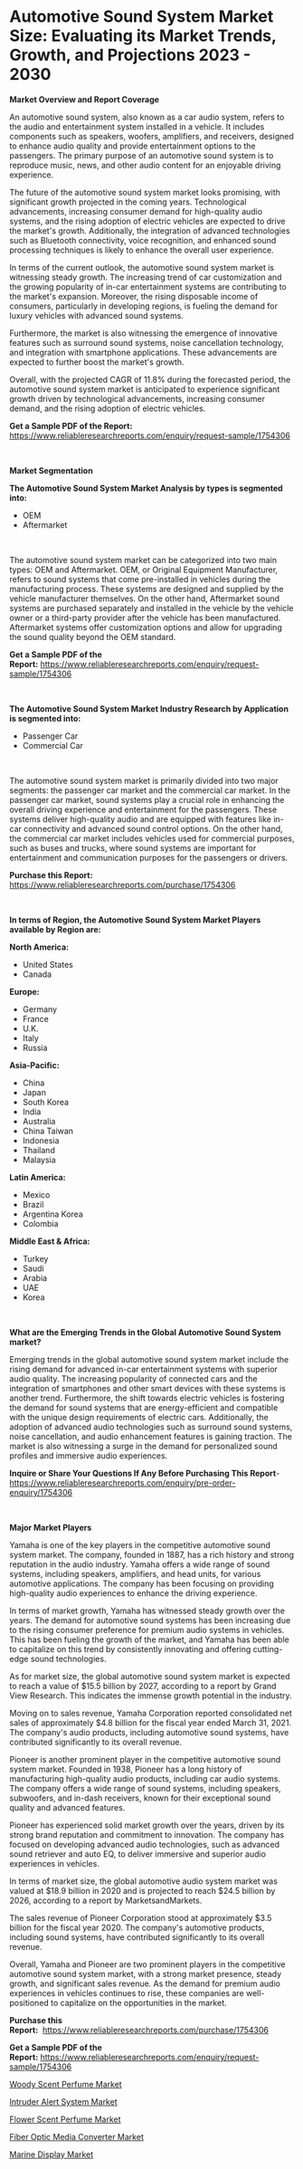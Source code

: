 <p><h1>Automotive Sound System Market Size: Evaluating its Market Trends, Growth, and Projections 2023 - 2030</h1></p><p><strong>Market Overview and Report Coverage</strong></p>
<p><p>An automotive sound system, also known as a car audio system, refers to the audio and entertainment system installed in a vehicle. It includes components such as speakers, woofers, amplifiers, and receivers, designed to enhance audio quality and provide entertainment options to the passengers. The primary purpose of an automotive sound system is to reproduce music, news, and other audio content for an enjoyable driving experience.</p><p>The future of the automotive sound system market looks promising, with significant growth projected in the coming years. Technological advancements, increasing consumer demand for high-quality audio systems, and the rising adoption of electric vehicles are expected to drive the market's growth. Additionally, the integration of advanced technologies such as Bluetooth connectivity, voice recognition, and enhanced sound processing techniques is likely to enhance the overall user experience.</p><p>In terms of the current outlook, the automotive sound system market is witnessing steady growth. The increasing trend of car customization and the growing popularity of in-car entertainment systems are contributing to the market's expansion. Moreover, the rising disposable income of consumers, particularly in developing regions, is fueling the demand for luxury vehicles with advanced sound systems.</p><p>Furthermore, the market is also witnessing the emergence of innovative features such as surround sound systems, noise cancellation technology, and integration with smartphone applications. These advancements are expected to further boost the market's growth.</p><p>Overall, with the projected CAGR of 11.8% during the forecasted period, the automotive sound system market is anticipated to experience significant growth driven by technological advancements, increasing consumer demand, and the rising adoption of electric vehicles.</p></p>
<p><strong>Get a Sample PDF of the Report:</strong> <a href="https://www.reliableresearchreports.com/enquiry/request-sample/1754306">https://www.reliableresearchreports.com/enquiry/request-sample/1754306</a></p>
<p>&nbsp;</p>
<p><strong>Market Segmentation</strong></p>
<p><strong>The Automotive Sound System Market Analysis by types is segmented into:</strong></p>
<p><ul><li>OEM</li><li>Aftermarket</li></ul></p>
<p>&nbsp;</p>
<p><p>The automotive sound system market can be categorized into two main types: OEM and Aftermarket. OEM, or Original Equipment Manufacturer, refers to sound systems that come pre-installed in vehicles during the manufacturing process. These systems are designed and supplied by the vehicle manufacturer themselves. On the other hand, Aftermarket sound systems are purchased separately and installed in the vehicle by the vehicle owner or a third-party provider after the vehicle has been manufactured. Aftermarket systems offer customization options and allow for upgrading the sound quality beyond the OEM standard.</p></p>
<p><strong>Get a Sample PDF of the Report:</strong>&nbsp;<a href="https://www.reliableresearchreports.com/enquiry/request-sample/1754306">https://www.reliableresearchreports.com/enquiry/request-sample/1754306</a></p>
<p>&nbsp;</p>
<p><strong>The Automotive Sound System Market Industry Research by Application is segmented into:</strong></p>
<p><ul><li>Passenger Car</li><li>Commercial Car</li></ul></p>
<p>&nbsp;</p>
<p><p>The automotive sound system market is primarily divided into two major segments: the passenger car market and the commercial car market. In the passenger car market, sound systems play a crucial role in enhancing the overall driving experience and entertainment for the passengers. These systems deliver high-quality audio and are equipped with features like in-car connectivity and advanced sound control options. On the other hand, the commercial car market includes vehicles used for commercial purposes, such as buses and trucks, where sound systems are important for entertainment and communication purposes for the passengers or drivers.</p></p>
<p><strong>Purchase this Report:</strong>&nbsp; <a href="https://www.reliableresearchreports.com/purchase/1754306">https://www.reliableresearchreports.com/purchase/1754306</a></p>
<p>&nbsp;</p>
<p><strong>In terms of Region, the Automotive Sound System Market Players available by Region are:</strong></p>
<p>
    <p> <strong> North America: </strong>
        <ul>
            <li>United States</li>
            <li>Canada</li>
        </ul>
        </p> 
    <p> <strong> Europe: </strong>
        <ul>
            <li>Germany</li>
            <li>France</li>
            <li>U.K.</li>
            <li>Italy</li>
            <li>Russia</li>
        </ul>
        </p> 
    <p> <strong> Asia-Pacific: </strong>
        <ul>
            <li>China</li>
            <li>Japan</li>
            <li>South Korea</li>
            <li>India</li>
            <li>Australia</li>
            <li>China Taiwan</li>
            <li>Indonesia</li>
            <li>Thailand</li>
            <li>Malaysia</li>
        </ul>
        </p> 
    <p> <strong> Latin America: </strong>
        <ul>
            <li>Mexico</li>
            <li>Brazil</li>
            <li>Argentina Korea</li>
            <li>Colombia</li>
        </ul>
        </p> 
    <p> <strong> Middle East & Africa: </strong>
        <ul>
            <li>Turkey</li>
            <li>Saudi</li>
            <li>Arabia</li>
            <li>UAE</li>
            <li>Korea</li>
        </ul>
    </p>
    </p>
<p>&nbsp;</p>
<p><strong>What are the Emerging Trends in the Global Automotive Sound System market?</strong></p>
<p><p>Emerging trends in the global automotive sound system market include the rising demand for advanced in-car entertainment systems with superior audio quality. The increasing popularity of connected cars and the integration of smartphones and other smart devices with these systems is another trend. Furthermore, the shift towards electric vehicles is fostering the demand for sound systems that are energy-efficient and compatible with the unique design requirements of electric cars. Additionally, the adoption of advanced audio technologies such as surround sound systems, noise cancellation, and audio enhancement features is gaining traction. The market is also witnessing a surge in the demand for personalized sound profiles and immersive audio experiences.</p></p>
<p><strong>Inquire or Share Your Questions If Any Before Purchasing This Report</strong>- <a href="https://www.reliableresearchreports.com/enquiry/pre-order-enquiry/1754306">https://www.reliableresearchreports.com/enquiry/pre-order-enquiry/1754306</a></p>
<p>&nbsp;</p>
<p><strong>Major Market Players</strong></p>
<p><p>Yamaha is one of the key players in the competitive automotive sound system market. The company, founded in 1887, has a rich history and strong reputation in the audio industry. Yamaha offers a wide range of sound systems, including speakers, amplifiers, and head units, for various automotive applications. The company has been focusing on providing high-quality audio experiences to enhance the driving experience.</p><p>In terms of market growth, Yamaha has witnessed steady growth over the years. The demand for automotive sound systems has been increasing due to the rising consumer preference for premium audio systems in vehicles. This has been fueling the growth of the market, and Yamaha has been able to capitalize on this trend by consistently innovating and offering cutting-edge sound technologies.</p><p>As for market size, the global automotive sound system market is expected to reach a value of $15.5 billion by 2027, according to a report by Grand View Research. This indicates the immense growth potential in the industry.</p><p>Moving on to sales revenue, Yamaha Corporation reported consolidated net sales of approximately $4.8 billion for the fiscal year ended March 31, 2021. The company's audio products, including automotive sound systems, have contributed significantly to its overall revenue.</p><p>Pioneer is another prominent player in the competitive automotive sound system market. Founded in 1938, Pioneer has a long history of manufacturing high-quality audio products, including car audio systems. The company offers a wide range of sound systems, including speakers, subwoofers, and in-dash receivers, known for their exceptional sound quality and advanced features.</p><p>Pioneer has experienced solid market growth over the years, driven by its strong brand reputation and commitment to innovation. The company has focused on developing advanced audio technologies, such as advanced sound retriever and auto EQ, to deliver immersive and superior audio experiences in vehicles.</p><p>In terms of market size, the global automotive audio system market was valued at $18.9 billion in 2020 and is projected to reach $24.5 billion by 2026, according to a report by MarketsandMarkets.</p><p>The sales revenue of Pioneer Corporation stood at approximately $3.5 billion for the fiscal year 2020. The company's automotive products, including sound systems, have contributed significantly to its overall revenue.</p><p>Overall, Yamaha and Pioneer are two prominent players in the competitive automotive sound system market, with a strong market presence, steady growth, and significant sales revenue. As the demand for premium audio experiences in vehicles continues to rise, these companies are well-positioned to capitalize on the opportunities in the market.</p></p>
<p><strong>Purchase this Report:</strong>&nbsp;&nbsp;<a href="https://www.reliableresearchreports.com/purchase/1754306">https://www.reliableresearchreports.com/purchase/1754306</a></p>
<p></p>
<p><strong>Get a Sample PDF of the Report:</strong>&nbsp;<a href="https://www.reliableresearchreports.com/enquiry/request-sample/1754306">https://www.reliableresearchreports.com/enquiry/request-sample/1754306</a></p>
<p><p><a href="https://medium.com/@read.code.store/woody-scent-perfume-market-report-reveals-the-latest-trends-and-growth-opportunities-of-this-market-a7d5a15b39f6">Woody Scent Perfume Market</a></p><p><a href="https://www.linkedin.com/pulse/intruder-alert-system-market-size-share-amp-trends-qxpjf/">Intruder Alert System Market</a></p><p><a href="https://medium.com/@there.mix.bring/flower-scent-perfume-market-insight-market-trends-growth-forecasted-from-2023-to-2030-af0369a23a94">Flower Scent Perfume Market</a></p><p><a href="https://www.linkedin.com/pulse/fiber-optic-media-converter-market-size-growth-forecast-p4ljf/">Fiber Optic Media Converter Market</a></p><p><a href="https://www.linkedin.com/pulse/marine-display-market-research-report-unlocks-uqjqf/">Marine Display Market</a></p></p>